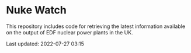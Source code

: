 # Nuke Watch

This repository includes code for retrieving the latest information available on the output of EDF nuclear power plants in the UK.

Last updated: 2022-07-27 03:15